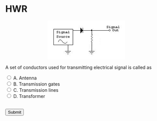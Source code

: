 # HWR
<p align="center">
<img src="./diodes2_files/halfWaveDiagram.jpg">
</p>
<div class="container">
A set of conductors used for transmitting electrical signal is called as
  
<FORM method="POST">
  
<INPUT TYPE="RADIO" VALUE="A" NAME="cc"> A. Antenna<BR>
<INPUT TYPE="RADIO" VALUE="B" NAME="cc"> B. Transmission gates<BR>
<INPUT TYPE="RADIO" VALUE="C" NAME="cc"> C. Transmission lines<BR>
<INPUT TYPE="RADIO" VALUE="D" NAME="cc"> D. Transformer<BR><BR>

<INPUT TYPE="SUBMIT"><BR>

<p id="answer1"></p>

</FORM>
</div>
